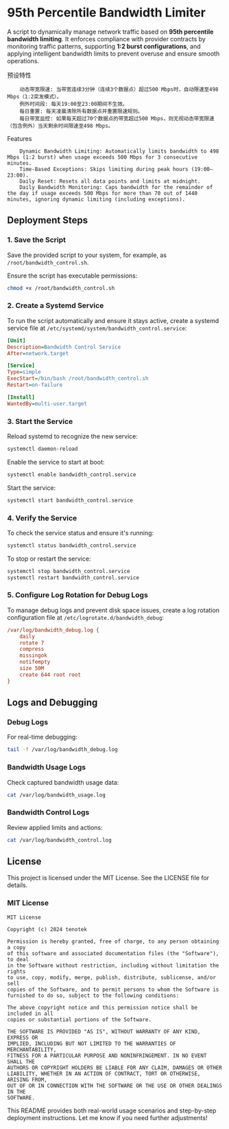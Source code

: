 # 95th Percentile Bandwidth Limiter

A script to dynamically manage network traffic based on **95th percentile bandwidth limiting**. It enforces compliance with provider contracts by monitoring traffic patterns, supporting **1:2 burst configurations**, and applying intelligent bandwidth limits to prevent overuse and ensure smooth operations.

预设特性

		动态带宽限速: 当带宽连续3分钟（连续3个数据点）超过500 Mbps时，自动限速至498 Mbps（1:2突发模式）。
		例外时间段: 每天19:00至23:00期间不生效。
		每日重置: 每天凌晨清除所有数据点并重置限速规则。
		每日带宽监控: 如果每天超过70个数据点的带宽超过500 Mbps，则无视动态带宽限速（包含例外）当天剩余时间限速至498 Mbps。

Features

		Dynamic Bandwidth Limiting: Automatically limits bandwidth to 498 Mbps (1:2 burst) when usage exceeds 500 Mbps for 3 consecutive minutes.
		Time-Based Exceptions: Skips limiting during peak hours (19:00–23:00).
		Daily Reset: Resets all data points and limits at midnight.
		Daily Bandwidth Monitoring: Caps bandwidth for the remainder of the day if usage exceeds 500 Mbps for more than 70 out of 1440 minutes, ignoring dynamic limiting (including exceptions).
  


## Deployment Steps

### 1. Save the Script
Save the provided script to your system, for example, as `/root/bandwidth_control.sh`.

Ensure the script has executable permissions:
```bash
chmod +x /root/bandwidth_control.sh
```



### 2. Create a Systemd Service
To run the script automatically and ensure it stays active, create a systemd service file at `/etc/systemd/system/bandwidth_control.service`:

```ini
[Unit]
Description=Bandwidth Control Service
After=network.target

[Service]
Type=simple
ExecStart=/bin/bash /root/bandwidth_control.sh
Restart=on-failure

[Install]
WantedBy=multi-user.target
```



### 3. Start the Service
Reload systemd to recognize the new service:
```bash
systemctl daemon-reload
```

Enable the service to start at boot:
```bash
systemctl enable bandwidth_control.service
```

Start the service:
```bash
systemctl start bandwidth_control.service
```



### 4. Verify the Service
To check the service status and ensure it's running:
```bash
systemctl status bandwidth_control.service
```

To stop or restart the service:
```bash
systemctl stop bandwidth_control.service
systemctl restart bandwidth_control.service
```



### 5. Configure Log Rotation for Debug Logs
To manage debug logs and prevent disk space issues, create a log rotation configuration file at `/etc/logrotate.d/bandwidth_debug`:

```ini
/var/log/bandwidth_debug.log {
    daily
    rotate 7
    compress
    missingok
    notifempty
    size 50M
    create 644 root root
}
```



## Logs and Debugging

### Debug Logs
For real-time debugging:
```bash
tail -f /var/log/bandwidth_debug.log
```

### Bandwidth Usage Logs
Check captured bandwidth usage data:
```bash
cat /var/log/bandwidth_usage.log
```

### Bandwidth Control Logs
Review applied limits and actions:
```bash
cat /var/log/bandwidth_control.log
```






## License

This project is licensed under the MIT License. See the LICENSE file for details.



### MIT License

```plaintext
MIT License

Copyright (c) 2024 tenotek

Permission is hereby granted, free of charge, to any person obtaining a copy
of this software and associated documentation files (the "Software"), to deal
in the Software without restriction, including without limitation the rights
to use, copy, modify, merge, publish, distribute, sublicense, and/or sell
copies of the Software, and to permit persons to whom the Software is
furnished to do so, subject to the following conditions:

The above copyright notice and this permission notice shall be included in all
copies or substantial portions of the Software.

THE SOFTWARE IS PROVIDED "AS IS", WITHOUT WARRANTY OF ANY KIND, EXPRESS OR
IMPLIED, INCLUDING BUT NOT LIMITED TO THE WARRANTIES OF MERCHANTABILITY,
FITNESS FOR A PARTICULAR PURPOSE AND NONINFRINGEMENT. IN NO EVENT SHALL THE
AUTHORS OR COPYRIGHT HOLDERS BE LIABLE FOR ANY CLAIM, DAMAGES OR OTHER
LIABILITY, WHETHER IN AN ACTION OF CONTRACT, TORT OR OTHERWISE, ARISING FROM,
OUT OF OR IN CONNECTION WITH THE SOFTWARE OR THE USE OR OTHER DEALINGS IN THE
SOFTWARE.
```

This README provides both real-world usage scenarios and step-by-step deployment instructions. Let me know if you need further adjustments!
